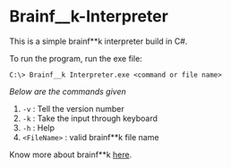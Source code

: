 # Brainf__k-Interpreter

This is a simple brainf**k interpreter build in C#.

To run the program, run the exe file:

```C:\> Brainf__k Interpreter.exe <command or file name>```

*Below are the commands given*
1. ```-v``` : Tell the version number
2. ```-k``` : Take the input through keyboard
3. ```-h``` : Help
4. ```<FileName>``` : valid brainf**k file name

Know more about brainf**k [here](https://en.wikipedia.org/wiki/Brainfuck).
